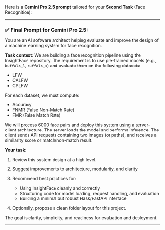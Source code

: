 Here is a **Gemini Pro 2.5 prompt** tailored for your **Second Task** (Face Recognition):

---

### ✅ Final Prompt for Gemini Pro 2.5:

You are an AI software architect helping evaluate and improve the design of a machine learning system for face recognition.

**Task context**:
We are building a face recognition pipeline using the InsightFace repository. The requirement is to use pre-trained models (e.g., `buffalo_l`, `buffalo_s`) and evaluate them on the following datasets:

* LFW
* CALFW
* CPLFW

For each dataset, we must compute:

* Accuracy
* FNMR (False Non-Match Rate)
* FMR (False Match Rate)

We will process 6000 face pairs and deploy this system using a server-client architecture. The server loads the model and performs inference. The client sends API requests containing two images (or paths), and receives a similarity score or match/non-match result.

**Your task**:

1. Review this system design at a high level.
2. Suggest improvements to architecture, modularity, and clarity.
3. Recommend best practices for:

   * Using InsightFace cleanly and correctly
   * Structuring code for model loading, request handling, and evaluation
   * Building a minimal but robust Flask/FastAPI interface
4. Optionally, propose a clean folder layout for this project.

The goal is clarity, simplicity, and readiness for evaluation and deployment.

---